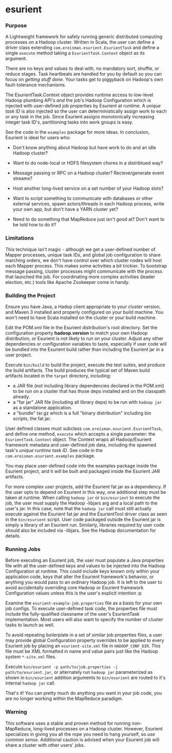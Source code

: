 esurient
========

### Purpose ###
A Lightweight framework for safely running generic distributed computing processes on a Hadoop cluster.
Written in Scala, the user can define a driver class extending `com.ereisman.esurient.EsurientTask` and define a single
`execute` method taking a `EsurientTask.Context` object as its argument.

There are no keys and values to deal with, no mandatory sort, shuffle, or reduce stages. Task heartbeats are handled for you
by default so you can focus on _getting stuff done_. Your tasks get to piggyback on Hadoop's own fault-tolerance mechanisms.

The EsurientTask.Context object provides runtime access to low-level Hadoop plumbing API's _and_ the job's Hadoop Configuration which is injected with user-defined job properties by Esurient at runtime. A _unique task ID_ is also injected so the user can deterministically assign work to each or any task in the job. Since Esurient assigns monotonically increasing integer task ID's, partitioning tasks into work groups is easy.

See the code in the `examples` package for more ideas. In conclusion, Esurient is ideal for users who:

* Don't know anything about Hadoop but have work to do and an idle Hadoop cluster?

* Want to do node-local or HDFS filesystem chores in a distribtued way?

* Message passing or RPC on a Hadoop cluster? Recieve/generate event streams?

* Host another long-lived service on a set number of your Hadoop slots?

* Want to script something to communicate with databases or other external services, spawn actors/threads in each Hadoop process, write your own app, but don't have a YARN cluster yet?

* Need to do something that MapReduce just isn't good at? Don't want to be told how to do it?


### Limitations ###
This technique isn't magic - although we get a user-defined number of Mapper processes, unique task IDs, and global job configuration to share marching orders, we don't have control over which cluster nodes will host each Mapper process. This makes some activities a bit trickier. To bootstrap message passing, cluster processes might communicate with the process that launched the job. For coordinating more complex activities (leader election, etc.) tools like Apache Zookeeper come in handy.


### Building the Project ###
Ensure you have Java, a Hadop client appropriate to your cluster version, and Maven 3 installed and properly configured on your build machine. You won't need to have Scala installed on the cluster or your build machine.

Edit the POM.xml file in the Esurient distribution's root directory. Set the configuration property __hadoop.version__ to match your own Hadoop distribution, or Esurient is not likely to run on your cluster. Adjust any other dependencies or configuration variables to taste, especially if user code will be bundled into the Esurient build rather than including the Esurient jar in a user project.  

Execute `bin/build` to build the project, execute the test suites, and produce the build artifacts. The build produces the typical set of Maven build artifacts located in the `target` directory, including:
* a JAR file (not including library dependencies declared in the POM.xml) to be run on a cluster that has those deps installed and on the classpath already.
* a "far jar" JAR file (including all library deps) to be run with `hadoop jar` as a standalone application.
* a "bundle" tar.gz which is a full "binary distribution" including bin scripts, the fat jar.

User defined classes must subclass `com.ereisman.esurient.EsurientTask`, and define one method, `execute` which accepts a single parameter: the `EsurientTask.Context` object. The Context wraps all Hadoop/Esurient framework metadata and user-defined job data, including the spawned task's _unique runtime task ID_. See code in the `com.ereisman.esurient.examples` package.

You may place user-defined code into the examples package inside the Esurient project, and it will be built and packaged inside the Esurient JAR artifacts.

For more complex user projects, add the Esurient fat jar as a dependency. If the user opts to depend on Esurient in this way, one additional step must be taken at runtime. When calling `hadoop jar` or `bin/esurient` to execute the job, the user must supply the Hadoop -libjars arg and a local path to the user's jar. In this case, note that the `hadoop jar` call must still actually execute against the Esurient fat jar and the EsurientTool driver class as seen in the `bin/esurient` script. User code packaged outside the Esurient jar is simply a library of an Esurient run. Similarly, libraries required by user code should also be included via -libjars. See the Hadoop documentation for details.


### Running Jobs ###
Before executing an Esurient job, the user must populate a Java properties file with all the user-defined keys and values to be injected into the Hadoop Configuration at runtime. This could include keys known only within your application code, keys that alter the Esurient framework's behavior, or anything you would pass to an ordinary Hadoop job. It is left to the user to avoid accidentally overriding core Hadoop or Esurient framework Configuration values unless this is the user's explicit intention :p

Examine the `esurient-example-job.properties` file as a basis for your own job configs. To execute user-defined task code, the properties file must include the fully-qualified classname of the user's EsurientTask implementation. Most users will also want to specify the number of cluster tasks to launch as well.

To avoid repeating boilerplate in a set of similar job properties files, a user may provide global Configuration property overrides to be applied to every Esurient job by placing an `esurient-site.xml` file in `HADOOP_CONF_DIR`. This file must be XML formatted in name and value pairs just like the Hadoop system `*-site.xml` files.

Execute `bin/esurient -p path/to/job.properties -j path/to/esurient.jar`, or alternately run `hadoop jar` parameterized as shown in `bin/esurient` addition arguments to `bin/esurient` are routed to it's internal `hadoop jar` call.

That's it! You can pretty much do anything you want in your job code, you are no longer working within the MapReduce paradigm.

### Warning ###
This software uses a stable and proven method for running non-MapReduce, long-lived processes on a Hadoop cluster. However, Esurient specializes in giving you all the rope you need to hang yourself, so _use common sense_. Additional caution is advised when your Esurient job will share a cluster with other users' jobs.
